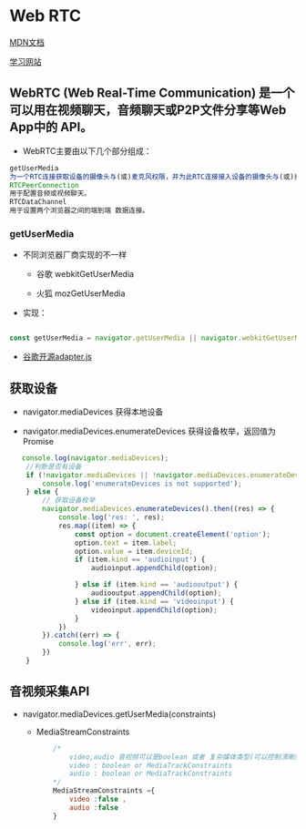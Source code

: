 # Web RTC

[MDN文档](https://developer.mozilla.org/zh-CN/search?q=web+rtc&topic=apps&topic=html&topic=css&topic=js&topic=api&topic=canvas&topic=svg&topic=webgl&topic=mobile&topic=webdev&topic=http&topic=webext&topic=standards)

[学习网站](https://webrtc.org.cn/)

## WebRTC (Web Real-Time Communication) 是一个可以用在视频聊天，音频聊天或P2P文件分享等Web App中的 API。

* WebRTC主要由以下几个部分组成：

``` js
getUserMedia
为一个RTC连接获取设备的摄像头与(或)麦克风权限，并为此RTC连接接入设备的摄像头与(或)麦克风的信号。
RTCPeerConnection
用于配置音频或视频聊天。
RTCDataChannel
用于设置两个浏览器之间的端到端 数据连接。

```

### getUserMedia

* 不同浏览器厂商实现的不一样

    * 谷歌 webkitGetUserMedia

    * 火狐 mozGetUserMedia

* 实现： 

```js

const getUserMedia = navigator.getUserMedia || navigator.webkitGetUserMedia || navigator.mozGetUserMedia ;

```

* [谷歌开源adapter.js](https://github.com/Temasys/AdapterJS)


## 获取设备

* navigator.mediaDevices 获得本地设备

* navigator.mediaDevices.enumerateDevices 获得设备枚举，返回值为 Promise

```js
   console.log(navigator.mediaDevices);
    //判断是否有设备
    if (!navigator.mediaDevices || !navigator.mediaDevices.enumerateDevices) {
        console.log('enumerateDevices is not supported');
    } else {
        // 获取设备枚举
        navigator.mediaDevices.enumerateDevices().then((res) => {
            console.log('res: ', res);
            res.map((item) => {
                const option = document.createElement('option');
                option.text = item.label;
                option.value = item.deviceId;
                if (item.kind == 'audioinput') {
                    audioinput.appendChild(option);

                } else if (item.kind == 'audiooutput') {
                    audiooutput.appendChild(option);
                } else if (item.kind == 'videoinput') {
                    videoinput.appendChild(option);
                }
            })
        }).catch((err) => {
            console.log('err', err);
        })
    }
```

## 音视频采集API

* navigator.mediaDevices.getUserMedia(constraints)

    * MediaStreamConstraints

        ```js
            /*
                video,audio 音视频可以是boolean 或者 复杂媒体类型(可以控制清晰度，音量大小，帧频等)
                video : boolean or MediaTrackConstraints
                audio : boolean or MediaTrackConstraints
            */
            MediaStreamConstraints ={
                video :false , 
                audio :false 
            }
        ```